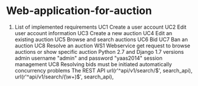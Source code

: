 # Web-application-for-auction
1. List of implemented requirements
UC1 Create a user account
UC2 Edit user account information
UC3 Create a new auction 
UC4 Edit an existing auction
UC5 Browse and search auctions 
UC6 Bid
UC7 Ban an auction
UC8 Resolve an auction
WS1 Webservice get request to browse auctions or show specific auction
Python 2.7 and Django 1.7 versions  
admin username "admin" and password "yaas2014"
session management 
UC8 Resolving bids must be initiated automatically
concurrency problems
The REST API 
url(r'^api/v1/search/$', search_api), 
url(r'^api/v1/search/(\w+)$', search_api), 
